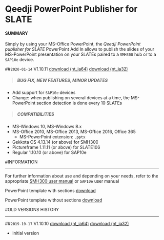 # Qeedji PowerPoint Publisher for SLATE

#### **SUMMARY**
Simply by using your MS-Office PowerPoint, the *Qeedji PowerPoint publisher for SLATE* PowerPoint Add In allows to publish the slides of your MS-PowerPoint presentation on your SLATEs paired to a `SMH300` hub or to a `SAP10e` device.

##`2020-01-14` V1.10.11 [download (nt_ia64)](https://github.com/innes-labs/archives/downloads/application-notes/qeedji_powerpoint_publisher_for_slates/qeedji_powerpoint_publisher_for_slate-nt_ia64-setup-1.10.11.msi) [download (nt_ia32)](application-notes/qeedji_powerpoint_publisher_for_slates/qeedji_powerpoint_publisher_for_slate-nt_ia32-setup-1.10.11.msi)
>##### **BUG FIX, NEW FEATURES, MINOR UPDATES**
- Add support for `SAP10e` devices
- Change: when publishing on several devices at a time, the MS-PowerPoint section detection is done every 10 SLATEs
>##### **COMPATIBILITIES**
- MS-Windows 10, MS-Windows 8.x
- MS-Office 2010, MS-Office 2013, MS-Office 2016, Office 365
    - MS-PowerPoint extension: `.pptx`
- Gekkota OS 4.13.14 (or above) for SMH300
- Pictureframe 1.11.11 (or above) for SLATE106
- Regular 1.10.10 (or above) for SAP10e

#INFORMATION
***********************************************************************
For further information about use and depending on your needs, refer to the appropriate [SMH300 user manual](http://www.innes.pro/en/support/index.php?Gekkota_G4_for_device/Gekkota_OS_for_SMH300) or `SAP10e` user manual

PowerPoint template with sections [download](https://github.com/innes-labs/archives/downloads/application-notes/qeedji_powerpoint_publisher_for_slates/medical-practice_qeedji-template-with-sections.pptx)

PowerPoint template without sections [download](https://github.com/innes-labs/archives/downloads/application-notes/qeedji_powerpoint_publisher_for_slates/medical-practice_qeedji-template-without-sections.pptx)

#OLD VERSIONS HISTORY
***********************************************************************

##`2019-10-17` V1.10.10 [download (nt_ia64)](https://github.com/innes-labs/archives/downloads/application-notes/qeedji_powerpoint_publisher_for_slates/qeedji_powerpoint_publisher_for_slate-nt_ia64-setup-1.10.10.msi) [download (nt_ia32)](application-notes/qeedji_powerpoint_publisher_for_slates/qeedji_powerpoint_publisher_for_slate-nt_ia32-setup-1.10.10.msi)
- Initial version
